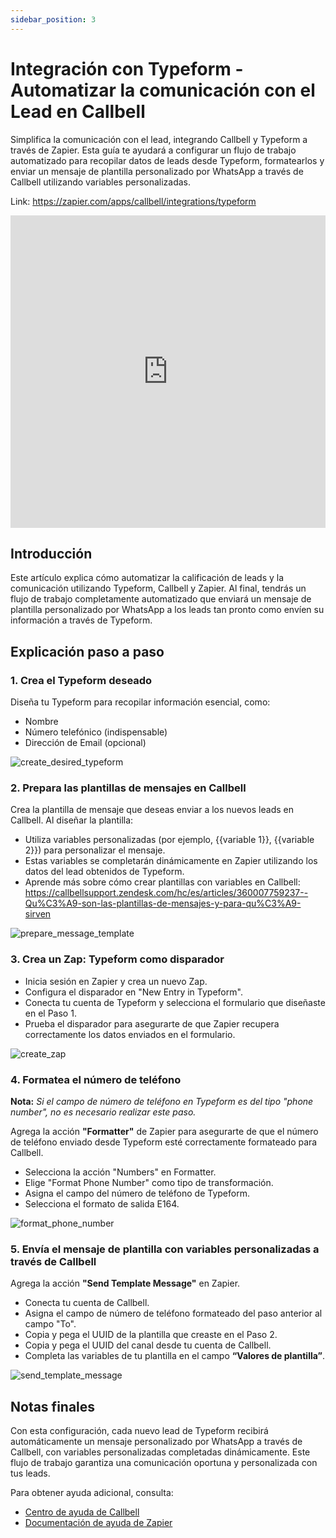 ```yaml
---
sidebar_position: 3
---
```


# Integración con Typeform - Automatizar la comunicación con el Lead en Callbell

Simplifica la comunicación con el lead, integrando Callbell y Typeform a través de Zapier. Esta guía te ayudará a configurar un flujo de trabajo automatizado para recopilar datos de leads desde Typeform, formatearlos y enviar un mensaje de plantilla personalizado por WhatsApp a través de Callbell utilizando variables personalizadas.

Link: https://zapier.com/apps/callbell/integrations/typeform

<iframe width="100%" height="500" src="https://www.youtube.com/embed/KekOitxlaDI?si=lNh3oWyfFazMFbQD" title="Integración con Typeform - Automatizar la comunicación con el Lead en Callbell" frameborder="0" allow="accelerometer; autoplay; clipboard-write; encrypted-media; gyroscope; picture-in-picture; web-share" referrerpolicy="strict-origin-when-cross-origin" allowfullscreen></iframe>

## Introducción

Este artículo explica cómo automatizar la calificación de leads y la comunicación utilizando Typeform, Callbell y Zapier. Al final, tendrás un flujo de trabajo completamente automatizado que enviará un mensaje de plantilla personalizado por WhatsApp a los leads tan pronto como envíen su información a través de Typeform.

## Explicación paso a paso

### 1. **Crea el Typeform deseado**

   Diseña tu Typeform para recopilar información esencial, como:

   - Nombre
   - Número telefónico (indispensable)
   - Dirección de Email (opcional)

   ![create_desired_typeform](../../assets/create_desired_typeform.png)

### 2. **Prepara las plantillas de mensajes en Callbell**

   Crea la plantilla de mensaje que deseas enviar a los nuevos leads en Callbell. Al diseñar la plantilla:

   - Utiliza variables personalizadas (por ejemplo, {{variable 1}}, {{variable 2}}) para personalizar el mensaje.
   - Estas variables se completarán dinámicamente en Zapier utilizando los datos del lead obtenidos de Typeform.
   - Aprende más sobre cómo crear plantillas con variables en Callbell: https://callbellsupport.zendesk.com/hc/es/articles/360007759237--Qu%C3%A9-son-las-plantillas-de-mensajes-y-para-qu%C3%A9-sirven

   ![prepare_message_template](../../assets/prepare_message_template.png)

### 3. **Crea un Zap: Typeform como disparador**

   - Inicia sesión en Zapier y crea un nuevo Zap.
   - Configura el disparador en "New Entry in Typeform".
   - Conecta tu cuenta de Typeform y selecciona el formulario que diseñaste en el Paso 1.
   - Prueba el disparador para asegurarte de que Zapier recupera correctamente los datos enviados en el formulario.

   ![create_zap](../../assets/create_zap.png)

### 4. **Formatea el número de teléfono**

   **Nota:** *Si el campo de número de teléfono en Typeform es del tipo "phone number", no es necesario realizar este paso.*

   Agrega la acción **"Formatter"** de Zapier para asegurarte de que el número de teléfono enviado desde Typeform esté correctamente formateado para Callbell.

   - Selecciona la acción "Numbers" en Formatter.
   - Elige "Format Phone Number" como tipo de transformación.
   - Asigna el campo del número de teléfono de Typeform.
   - Selecciona el formato de salida E164.

   ![format_phone_number](../../assets/format_phone_number.png)

### 5. **Envía el mensaje de plantilla con variables personalizadas a través de Callbell**

   Agrega la acción **"Send Template Message"** en Zapier.

   - Conecta tu cuenta de Callbell.
   - Asigna el campo de número de teléfono formateado del paso anterior al campo "To".
   - Copia y pega el UUID de la plantilla que creaste en el Paso 2.
   - Copia y pega el UUID del canal desde tu cuenta de Callbell.
   - Completa las variables de tu plantilla en el campo **“Valores de plantilla”**.

   ![send_template_message](../../assets/send_template_message.png)

## Notas finales

Con esta configuración, cada nuevo lead de Typeform recibirá automáticamente un mensaje personalizado por WhatsApp a través de Callbell, con variables personalizadas completadas dinámicamente. Este flujo de trabajo garantiza una comunicación oportuna y personalizada con tus leads.

Para obtener ayuda adicional, consulta:

- [Centro de ayuda de Callbell](https://callbellsupport.zendesk.com/hc/es)
- [Documentación de ayuda de Zapier](https://help.zapier.com/hc/en-us)
